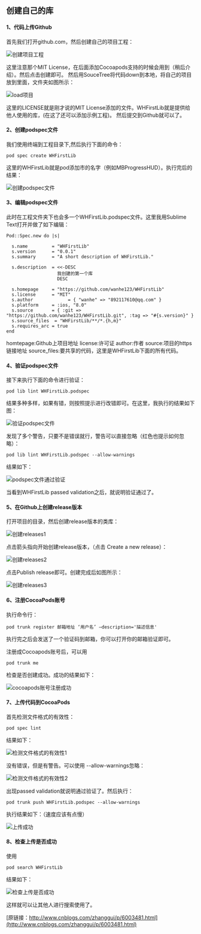 
## 创建自己的库

#### 1、代码上传Github

首先我们打开github.com，然后创建自己的项目工程：

![创建项目工程](/images/create_repository.png)

这里注意那个MIT License，在后面添加Cocoapods支持的时候会用到（稍后介绍）。然后点击创建即可。
 然后用SouceTree将代码down到本地，将自己的项目放到里面，文件夹如图所示：
 
 ![load项目](/images/download.png)
 
 这里的LICENSE就是刚才说的MIT License添加的文件。WHFirstLib就是提供给他人使用的库，(在这了还可以添加示例工程)。
然后提交到Github就可以了。

#### 2、创建podspec文件
我们使用终端到工程目录下,然后执行下面的命令：
```
pod spec create WHFirstLib
```
这里的WHFirstLib就是pod添加市的名字（例如MBProgressHUD）。执行完后的结果：

![创建podspec文件](/images/create1.png)

#### 3、编辑podspec文件
此时在工程文件夹下也会多一个WHFirstLib.podspec文件。这里我用Sublime Text打开并做了如下编辑：
```
Pod::Spec.new do |s|

  s.name         = "WHFirstLib"
  s.version      = "0.0.1"
  s.summary      = "A short description of WHFirstLib."

  s.description  = <<-DESC
                   我创建的第一个库
                   DESC

  s.homepage     = "https://github.com/wanhe123/WHFirstLib"
  s.license      = "MIT"
  s.author             = { "wanhe" => "892117610@qq.com" }
  s.platform     = :ios, "8.0"
  s.source       = { :git => "https://github.com/wanhe123/WHFirstLib.git", :tag => "#{s.version}" }
  s.source_files  = "WHFirstLib/**/*.{h,m}"
  s.requires_arc = true
end
```
homtepage:Github上项目地址
license:许可证
author:作者
source:项目的https链接地址
source_files:要共享的代码，这里是WHFirstLib下面的所有代码。

#### 4、验证podspec文件

接下来执行下面的命令进行验证：
```
pod lib lint WHFirstLib.podspec
```
结果多种多样，如果有错，则按照提示进行改错即可。在这里，我执行的结果如下图：

![验证podspec文件](/images/warning1.png)

发现了多个警告，只要不是错误就行，警告可以直接忽略（红色也提示如何忽略）：
```
pod lib lint WHFirstLib.podspec --allow-warnings
```
结果如下：

![podspec文件通过验证](/images/validation.png)

当看到WHFirstLib passed validation之后，就说明验证通过了。

#### 5、在Github上创建release版本

打开项目的目录，然后创建release版本的类库：

![创建releases1](/images/create_releases1.png)

点击箭头指向开始创建release版本，（点击 Create a new release）：

![创建releases2](/images/create_releases2.png)

点击Publish release即可。创建完成后如图所示：

![创建releases3](/images/create_releases3.png)


#### 6、注册CocoaPods账号

执行命令行：
```
pod trunk register 邮箱地址 ‘用户名’ —description='描述信息'
```
执行完之后会发送了一个验证码到邮箱，你可以打开你的邮箱验证即可。

注册成Cocoapods账号后，可以用
```
pod trunk me
```
检查是否创建成功。成功的结果如下：

![cocoapods账号注册成功](/images/registered_account.png)


#### 7、上传代码到CocoaPods

首先检测文件格式的有效性：
```
pod spec lint
```
结果如下： 

![检测文件格式的有效性1](/images/test_validity1.png)

没有错误，但是有警告。可以使用 --allow-warnings忽略：

![检测文件格式的有效性2](/images/test_validity2.png)

出现passed validation就说明通过验证了。然后执行：

```
pod trunk push WHFirstLib.podspec --allow-warnings
```
执行结果如下：（速度应该有点慢）

![上传成功](/images/upload_success.png)

#### 8、检查上传是否成功

使用
```
pod search WHFirstLib
```
结果如下：

![检查上传是否成功](/images/test_validity2.png)

这样就可以让其他人进行搜索使用了。



[原链接：http://www.cnblogs.com/zhanggui/p/6003481.html](http://www.cnblogs.com/zhanggui/p/6003481.html)
